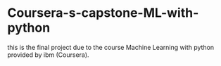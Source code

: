 # Coursera-s-capstone-ML-with-python
this is the final project due to the course Machine Learning with python provided by ibm (Coursera).
